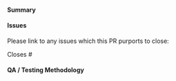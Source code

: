 #### Summary



#### Issues

Please link to any issues which this PR purports to close:

Closes #


#### QA / Testing Methodology

